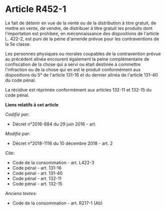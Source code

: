 # Article R452-1

Le fait de détenir en vue de la vente ou de la distribution à titre gratuit, de mettre en vente, de vendre, de distribuer à
titre gratuit les produits dont l'importation est prohibée, en méconnaissance des dispositions de l'article L. 422-2, est
puni de la peine d'amende prévue pour les contraventions de la 5e classe.

Les personnes physiques ou morales coupables de la contravention prévue au précédent alinéa encourent également la peine
complémentaire de confiscation de la chose qui a servi ou était destinée à commettre l'infraction ou de la chose qui en est
le produit conformément aux dispositions du 5° de l'article 131-16 et du dernier alinéa de l'article 131-40 du code pénal.

La récidive est réprimée conformément aux articles 132-11 et 132-15 du code pénal.

**Liens relatifs à cet article**

_Codifié par_:

  - Décret n°2016-884 du 29 juin 2016 - art.

_Modifié par_:

  - Décret n°2018-1116 du 10 décembre 2018 - art. 2

_Cite_:

  - Code de la consommation - art. L422-3
  - Code pénal - art. 131-16
  - Code pénal - art. 131-40
  - Code pénal - art. 132-11
  - Code pénal - art. 132-15

_Anciens textes_:

  - Code de la consommation - art. R217-1 (Ab)
